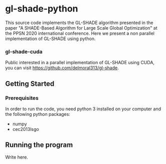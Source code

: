 # gl-shade-python
This source code implements the GL-SHADE algorithm presented in the paper "A SHADE-Based Algorithm for Large Scale Global Optimization" at the PPSN 2020 international conference. Here we present a non parallel implementation of GL-SHADE using python.

### gl-shade-cuda
Public interested in a parallel implementation of GL-SHADE using CUDA, you can visit https://github.com/delmoral313/gl-shade. 

## Getting Started

### Prerequisites
In order to run the code, you need python 3 installed on your computer and the following python packages: 
- numpy 
- cec2013lsgo  

## Running the program 
Write here. 

